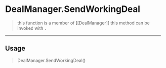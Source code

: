 # DealManager.SendWorkingDeal
> this function is a member of [[DealManager]]
> this method can be invoked with `.`
-----
## Usage
> DealManager.SendWorkingDeal()
